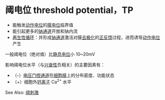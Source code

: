 # 阈电位 threshold potential，TP

- 能触发[动作电位](动作电位.md)的[膜电位](膜电位.md)临界值
- 能引起更多的[钠通道](钠通道.md)开放和钠内流
- [再生性循环](再生性循环.md)：并形成[钠通道](钠通道.md)激活对膜[去极化](去极化.md)的[正反馈](反馈调节系统.md#正反馈)过程，进而诱导[动作电位](动作电位.md)产生

一般阈电位（绝对值）比[静息电位](静息电位.md)小 10~20mV 

影响阈电位水平（与[兴奋性](兴奋性.md)负相关）的主要因素有：
- （-）[电压门控通道](电压门控通道.md)在[细胞膜](细胞膜.md)上的分布密度、功能状态
- （+）细胞外[钙离子](钙离子.md) Ca<sup>2+</sup> 水平

See Also: [阈刺激](阈刺激.md)
